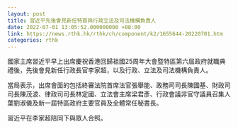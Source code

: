 ```yaml
---
layout: post
title: 習近平先後會見新任特首與行政立法及司法機構負責人
date: 2022-07-01 13:05:52.000000000 +08:00
link: https://news.rthk.hk/rthk/ch/component/k2/1655644-20220701.htm
categories: rthk
---
```


國家主席習近平早上出席慶祝香港回歸祖國25周年大會暨特區第六屆政府就職典禮後，先後會見新任行政長官李家超，以及行政、立法及司法機構負責人。

當局表示，出席會面的包括終審法院首席法官張舉能、政務司司長陳國基、財政司司長陳茂波、律政司司長林定國、立法會主席梁君彥、行政會議非官守議員召集人葉劉淑儀及新一屆特區政府主要官員及全體常任秘書長。

習近平在李家超陪同下與眾人合照。
